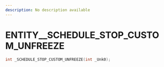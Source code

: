 ```yaml
---
description: No description available 
---
```


# ENTITY\__SCHEDULE_STOP_CUSTOM_UNFREEZE

```cpp
int _SCHEDULE_STOP_CUSTOM_UNFREEZE(int _Unk0);
```